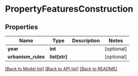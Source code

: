 # PropertyFeaturesConstruction

## Properties
Name | Type | Description | Notes
------------ | ------------- | ------------- | -------------
**year** | **int** |  | [optional] 
**urbanism_rules** | **list[str]** |  | [optional] 

[[Back to Model list]](../README.md#documentation-for-models) [[Back to API list]](../README.md#documentation-for-api-endpoints) [[Back to README]](../README.md)


